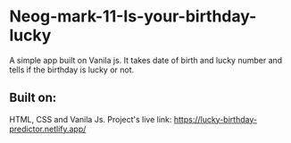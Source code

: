 # Neog-mark-11-Is-your-birthday-lucky
A simple app built on Vanila js. It takes date of birth and lucky number and tells if the birthday is lucky or not.
## Built on:
HTML, CSS and Vanila Js.
Project's live link:
https://lucky-birthday-predictor.netlify.app/
